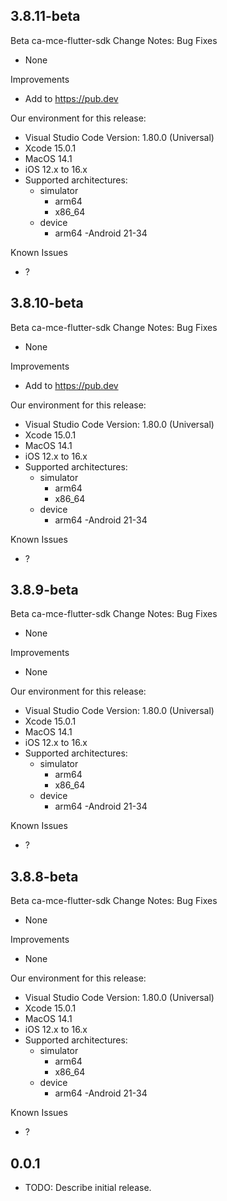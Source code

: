 ## 3.8.11-beta
Beta ca-mce-flutter-sdk Change Notes: 
Bug Fixes

- None


Improvements

- Add to https://pub.dev

Our environment for this release:

- Visual Studio Code Version: 1.80.0 (Universal)
- Xcode 15.0.1
- MacOS 14.1
- iOS 12.x to 16.x
- Supported architectures:
	- simulator
		- arm64
		- x86_64
	- device
		- arm64
-Android 21-34

Known Issues

- ?


## 3.8.10-beta
Beta ca-mce-flutter-sdk Change Notes: 
Bug Fixes

- None


Improvements

- Add to https://pub.dev

Our environment for this release:

- Visual Studio Code Version: 1.80.0 (Universal)
- Xcode 15.0.1
- MacOS 14.1
- iOS 12.x to 16.x
- Supported architectures:
	- simulator
		- arm64
		- x86_64
	- device
		- arm64
-Android 21-34

Known Issues

- ?


## 3.8.9-beta
Beta ca-mce-flutter-sdk Change Notes: 
Bug Fixes

- None


Improvements

- None

Our environment for this release:

- Visual Studio Code Version: 1.80.0 (Universal)
- Xcode 15.0.1
- MacOS 14.1
- iOS 12.x to 16.x
- Supported architectures:
	- simulator
		- arm64
		- x86_64
	- device
		- arm64
-Android 21-34

Known Issues

- ?


## 3.8.8-beta
Beta ca-mce-flutter-sdk Change Notes: 
Bug Fixes

- None


Improvements

- None

Our environment for this release:

- Visual Studio Code Version: 1.80.0 (Universal)
- Xcode 15.0.1
- MacOS 14.1
- iOS 12.x to 16.x
- Supported architectures:
	- simulator
		- arm64
		- x86_64
	- device
		- arm64
-Android 21-34

Known Issues

- ?

## 0.0.1

* TODO: Describe initial release.
